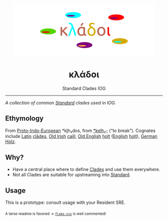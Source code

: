 <div align="center">
  <img src="logo.svg" width="450" />
  <h1>κλάδοι</h1>
  <p>Standard Clades IOG</span>
</div>

---

_A collection of common [Standard][std] clades used in IOG._

## Ethymology

From [Proto-Indo-European][pie] *kl̥h₂dos, from [*kelh₂-][klh] (“to break”). Cognates include [Latin][latin] [clādes][latin-clades], [Old Irish][old-irish] [caill][caill], [Old English][old-english] [holt][old-holt] ([English][english] [holt]), [German][german] [Holz][holz].

## Why?

- Have a central place where to define [Clades][clades] and use them everywhere.
- Not all Clades are suitable for upstreaming into [Standard][std].

## Usage

This is a prototype: consult usage with your Resident SRE.

<sub>A terse readme is favored &rarr; <a href="flake.nix"><code>flake.nix</code></a> is well commented!</sub>

[std]: https://github.com/divnix/std
[clades]: https://divnix.github.io/std/reference/clades.html
[pie]: https://en.wikipedia.org/wiki/Proto-Indo-European_language
[klh]: https://en.wiktionary.org/wiki/Reconstruction:Proto-Indo-European/kelh%E2%82%82-
[latin]: https://en.wikipedia.org/wiki/Latin
[latin-clades]: https://en.wiktionary.org/wiki/clades#Latin
[old-irish]: https://en.wikipedia.org/wiki/Old_Irish
[caill]: https://en.wiktionary.org/wiki/caill#Old_Irish
[old-english]: https://en.wikipedia.org/wiki/Old_English
[old-holt]: https://en.wiktionary.org/wiki/holt#Old_English
[english]: https://en.wikipedia.org/wiki/English_language
[holt]: https://en.wiktionary.org/wiki/holt#English
[german]: https://en.wikipedia.org/wiki/German_language
[holz]: https://en.wiktionary.org/wiki/Holz#German
